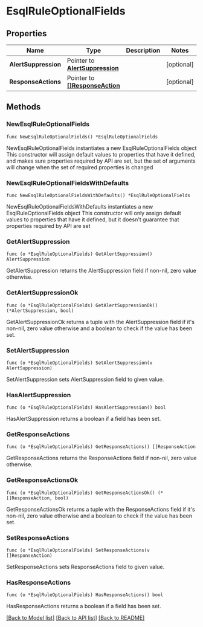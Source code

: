 # EsqlRuleOptionalFields

## Properties

Name | Type | Description | Notes
------------ | ------------- | ------------- | -------------
**AlertSuppression** | Pointer to [**AlertSuppression**](AlertSuppression.md) |  | [optional] 
**ResponseActions** | Pointer to [**[]ResponseAction**](ResponseAction.md) |  | [optional] 

## Methods

### NewEsqlRuleOptionalFields

`func NewEsqlRuleOptionalFields() *EsqlRuleOptionalFields`

NewEsqlRuleOptionalFields instantiates a new EsqlRuleOptionalFields object
This constructor will assign default values to properties that have it defined,
and makes sure properties required by API are set, but the set of arguments
will change when the set of required properties is changed

### NewEsqlRuleOptionalFieldsWithDefaults

`func NewEsqlRuleOptionalFieldsWithDefaults() *EsqlRuleOptionalFields`

NewEsqlRuleOptionalFieldsWithDefaults instantiates a new EsqlRuleOptionalFields object
This constructor will only assign default values to properties that have it defined,
but it doesn't guarantee that properties required by API are set

### GetAlertSuppression

`func (o *EsqlRuleOptionalFields) GetAlertSuppression() AlertSuppression`

GetAlertSuppression returns the AlertSuppression field if non-nil, zero value otherwise.

### GetAlertSuppressionOk

`func (o *EsqlRuleOptionalFields) GetAlertSuppressionOk() (*AlertSuppression, bool)`

GetAlertSuppressionOk returns a tuple with the AlertSuppression field if it's non-nil, zero value otherwise
and a boolean to check if the value has been set.

### SetAlertSuppression

`func (o *EsqlRuleOptionalFields) SetAlertSuppression(v AlertSuppression)`

SetAlertSuppression sets AlertSuppression field to given value.

### HasAlertSuppression

`func (o *EsqlRuleOptionalFields) HasAlertSuppression() bool`

HasAlertSuppression returns a boolean if a field has been set.

### GetResponseActions

`func (o *EsqlRuleOptionalFields) GetResponseActions() []ResponseAction`

GetResponseActions returns the ResponseActions field if non-nil, zero value otherwise.

### GetResponseActionsOk

`func (o *EsqlRuleOptionalFields) GetResponseActionsOk() (*[]ResponseAction, bool)`

GetResponseActionsOk returns a tuple with the ResponseActions field if it's non-nil, zero value otherwise
and a boolean to check if the value has been set.

### SetResponseActions

`func (o *EsqlRuleOptionalFields) SetResponseActions(v []ResponseAction)`

SetResponseActions sets ResponseActions field to given value.

### HasResponseActions

`func (o *EsqlRuleOptionalFields) HasResponseActions() bool`

HasResponseActions returns a boolean if a field has been set.


[[Back to Model list]](../README.md#documentation-for-models) [[Back to API list]](../README.md#documentation-for-api-endpoints) [[Back to README]](../README.md)


